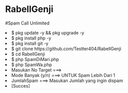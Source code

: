 # RabellGenji


#Spam Call Unlimited
<li>$ pkg update -y && pkg upgrade -y
<li>$ pkg install php -y
<li>$ pkg install git -y
<li>$ git clone https://github.com/Testter404/RabellGenji
<li>$ cd RabellGenji
<li>$ php SpamDiMari.php
<li>$ php SpamWa.php
<li> Masukan No Target ===> 
<li> Mode Banyak (y/n) ===> UNTUK Spam Lebih Dari 1
<li> JumlahSpam ===> Masukan Jumlah yang ingin dispam
<li> [Succes]
